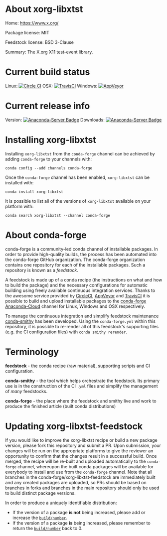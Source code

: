 About xorg-libxtst
==================

Home: https://www.x.org/

Package license: MIT

Feedstock license: BSD 3-Clause

Summary: The X.org X11 test-event library.



Current build status
====================

Linux: [![Circle CI](https://circleci.com/gh/conda-forge/xorg-libxtst-feedstock.svg?style=shield)](https://circleci.com/gh/conda-forge/xorg-libxtst-feedstock)
OSX: [![TravisCI](https://travis-ci.org/conda-forge/xorg-libxtst-feedstock.svg?branch=master)](https://travis-ci.org/conda-forge/xorg-libxtst-feedstock)
Windows: [![AppVeyor](https://ci.appveyor.com/api/projects/status/github/conda-forge/xorg-libxtst-feedstock?svg=True)](https://ci.appveyor.com/project/conda-forge/xorg-libxtst-feedstock/branch/master)

Current release info
====================
Version: [![Anaconda-Server Badge](https://anaconda.org/conda-forge/xorg-libxtst/badges/version.svg)](https://anaconda.org/conda-forge/xorg-libxtst)
Downloads: [![Anaconda-Server Badge](https://anaconda.org/conda-forge/xorg-libxtst/badges/downloads.svg)](https://anaconda.org/conda-forge/xorg-libxtst)

Installing xorg-libxtst
=======================

Installing `xorg-libxtst` from the `conda-forge` channel can be achieved by adding `conda-forge` to your channels with:

```
conda config --add channels conda-forge
```

Once the `conda-forge` channel has been enabled, `xorg-libxtst` can be installed with:

```
conda install xorg-libxtst
```

It is possible to list all of the versions of `xorg-libxtst` available on your platform with:

```
conda search xorg-libxtst --channel conda-forge
```


About conda-forge
=================

conda-forge is a community-led conda channel of installable packages.
In order to provide high-quality builds, the process has been automated into the
conda-forge GitHub organization. The conda-forge organization contains one repository
for each of the installable packages. Such a repository is known as a *feedstock*.

A feedstock is made up of a conda recipe (the instructions on what and how to build
the package) and the necessary configurations for automatic building using freely
available continuous integration services. Thanks to the awesome service provided by
[CircleCI](https://circleci.com/), [AppVeyor](http://www.appveyor.com/)
and [TravisCI](https://travis-ci.org/) it is possible to build and upload installable
packages to the [conda-forge](https://anaconda.org/conda-forge)
[Anaconda-Cloud](http://docs.anaconda.org/) channel for Linux, Windows and OSX respectively.

To manage the continuous integration and simplify feedstock maintenance
[conda-smithy](http://github.com/conda-forge/conda-smithy) has been developed.
Using the ``conda-forge.yml`` within this repository, it is possible to re-render all of
this feedstock's supporting files (e.g. the CI configuration files) with ``conda smithy rerender``.


Terminology
===========

**feedstock** - the conda recipe (raw material), supporting scripts and CI configuration.

**conda-smithy** - the tool which helps orchestrate the feedstock.
                   Its primary use is in the construction of the CI ``.yml`` files
                   and simplify the management of *many* feedstocks.

**conda-forge** - the place where the feedstock and smithy live and work to
                  produce the finished article (built conda distributions)


Updating xorg-libxtst-feedstock
===============================

If you would like to improve the xorg-libxtst recipe or build a new
package version, please fork this repository and submit a PR. Upon submission,
your changes will be run on the appropriate platforms to give the reviewer an
opportunity to confirm that the changes result in a successful build. Once
merged, the recipe will be re-built and uploaded automatically to the
`conda-forge` channel, whereupon the built conda packages will be available for
everybody to install and use from the `conda-forge` channel.
Note that all branches in the conda-forge/xorg-libxtst-feedstock are
immediately built and any created packages are uploaded, so PRs should be based
on branches in forks and branches in the main repository should only be used to
build distinct package versions.

In order to produce a uniquely identifiable distribution:
 * If the version of a package **is not** being increased, please add or increase
   the [``build/number``](http://conda.pydata.org/docs/building/meta-yaml.html#build-number-and-string).
 * If the version of a package **is** being increased, please remember to return
   the [``build/number``](http://conda.pydata.org/docs/building/meta-yaml.html#build-number-and-string)
   back to 0.
